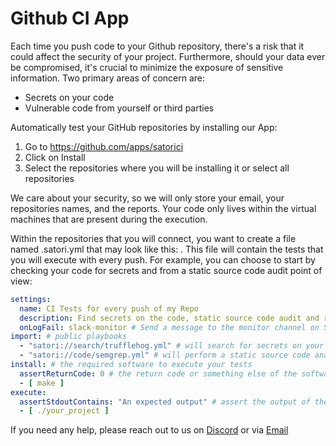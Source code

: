 # Github CI App

Each time you push code to your Github repository, there's a risk that it could affect the security of your project. Furthermore, should your data ever be compromised, it's crucial to minimize the exposure of sensitive information. Two primary areas of concern are:

- Secrets on your code
- Vulnerable code from yourself or third parties

Automatically test your GitHub repositories by installing our App:

1. Go to <https://github.com/apps/satorici>
2. Click on Install
3. Select the repositories where you will be installing it or select all repositories

We care about your security, so we will only store your email, your repositories names, and the reports. Your code only lives within the virtual machines that are present during the execution.

Within the repositories that you will connect, you want to create a file named .satori.yml that may look like this:
. This file will contain the tests that you will execute with every push. For example, you can choose to start by checking your code for secrets and from a static source code audit point of view:

```yml
settings:
  name: CI Tests for every push of my Repo
  description: Find secrets on the code, static source code audit and run an end to end test asserting the expected output for your project
  onLogFail: slack-monitor # Send a message to the monitor channel on Slack if the test Fails
import: # public playbooks
  - "satori://search/trufflehog.yml" # will search for secrets on your code with Trufflehog (https://github.com/trufflesecurity/trufflehog)
  - "satori://code/semgrep.yml" # will perform a static source code analysis with Semgrep (https://github.com/returntocorp/semgrep)
install: # the required software to execute your tests
  assertReturnCode: 0 # the return code or something else of the software that you need to install
  - [ make ]
execute:
  assertStdoutContains: "An expected output" # assert the output of the main system execution of your project
  - [ ./your_project ]
```

If you need any help, please reach out to us on [Discord](https://discord.gg/F6Uzz7fc2s) or via [Email](mailto:support@satori-ci.com)
